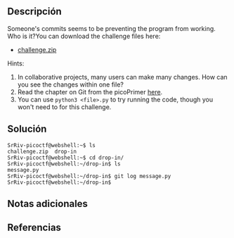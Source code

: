 ## Descripción
Someone's commits seems to be preventing the program from working. Who is it?You can download the challenge files here:

- [challenge.zip](https://artifacts.picoctf.net/c_titan/156/challenge.zip)

Hints:
1. In collaborative projects, many users can make many changes. How can you see the changes within one file?
2. Read the chapter on Git from the picoPrimer [here](https://primer.picoctf.org/#_git_version_control).
3. You can use `python3 <file>.py` to try running the code, though you won't need to for this challenge.
## Solución 

~~~
SrRiv-picoctf@webshell:~$ ls
challenge.zip  drop-in
SrRiv-picoctf@webshell:~$ cd drop-in/
SrRiv-picoctf@webshell:~/drop-in$ ls
message.py
SrRiv-picoctf@webshell:~/drop-in$ git log message.py
SrRiv-picoctf@webshell:~/drop-in$ 
~~~
## Notas adicionales 
## Referencias
